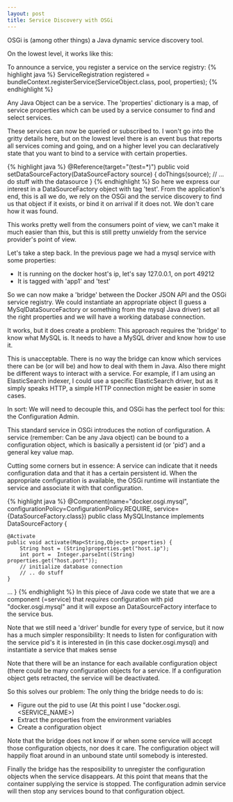 ```yaml
---
layout: post
title: Service Discovery with OSGi
---
```


OSGi is (among other things) a Java dynamic service discovery tool.

On the lowest level, it works like this:

To announce a service, you register a service on the service registry:
{% highlight java %}
ServiceRegistration<ServiceObject> registered = 
  bundleContext.registerService(ServiceObject.class, pool, properties);
{% endhighlight %}

Any Java Object can be a service. The 'properties' dictionary is a map, of service properties which can be used by a service consumer to find and select services.

These services can now be queried or subscribed to. I won't go into the gritty details here, but on the lowest level there is an event bus that reports all services coming and going, and on a higher level you can declaratively state that you want to bind to a service with certain properties.

{% highlight java %}
@Reference(target="(test=*)")
public void setDataSourceFactory(DataSourceFactory source) {
	doThings(source);
	// ... do stuff with the datasource
}
{% endhighlight %}
So here we express our interest in a DataSourceFactory object with tag 'test'. From the application's end, this is all we do, we rely on the OSGi and the service discovery to find us that object if it exists, or bind it on arrival if it does not. We don't care how it was found.

This works pretty well from the consumers point of view, we can't make it much easier than this, but this is still pretty unwieldy from the service provider's point of view.

Let's take a step back. In the previous page we had a mysql service with some properties:

 - It is running on the docker host's ip, let's say 127.0.0.1, on port 49212
 - It is tagged with 'app1' and 'test'

So we can now make a 'bridge' between the Docker JSON API and the OSGi service registry. We could instantiate an appropriate object (I guess a MySqlDataSourceFactory or something from the mysql Java driver) set all the right properties and we will have a working database connection.

It works, but it does create a problem: This approach requires the 'bridge' to know what MySQL is. It needs to have a MySQL driver and know how to use it.

This is unacceptable. There is no way the bridge can know which services there can be (or will be) and how to deal with them in Java. Also there might be different ways to interact with a service. For example, if I am using an ElasticSearch indexer, I could use a specific ElasticSearch driver, but as it simply speaks HTTP, a simple HTTP connection might be easier in some cases.

In sort: We will need to decouple this, and OSGi has the perfect tool for this: the Configuration Admin.

This standard service in OSGi introduces the notion of configuration. A service (remember: Can be any Java object) can be bound to a configuration object, which is basically a persistent id (or 'pid') and a general key value map.

Cutting some corners but in essence: A service can indicate that it needs configuration data and that it has a certain persistent id. When the appropriate configuration is available, the OSGi runtime will instantiate the service and associate it with that configuration.

{% highlight java %}
@Component(name="docker.osgi.mysql", configurationPolicy=ConfigurationPolicy.REQUIRE, service={DataSourceFactory.class})
public class MySQLInstance implements DataSourceFactory {

	@Activate
	public void activate(Map<String,Object> properties) {
		String host = (String)properties.get("host.ip");
	    int port =  Integer.parseInt((String) properties.get("host.port"));
	    // initialize database connection
	    // .. do stuff
	}
...
}
{% endhighlight %}
In this piece of Java code we state that we are a component (=service) that *requires* configuration with pid "docker.osgi.mysql" and it will expose an DataSourceFactory interface to the service bus.

Note that we still need a 'driver' bundle for every type of service, but it now has a much simpler responsibility: It needs to listen for configuration with the service pid's it is interested in (in this case docker.osgi.mysql) and instantiate a service that makes sense

Note that there will be an instance for each available configuration object (there could be many configuration objects for a service. If a configuration object gets retracted, the service will be deactivated.

So this solves our problem: The only thing the bridge needs to do is:
 - Figure out the pid to use (At this point I use "docker.osgi.<SERVICE_NAME>)
 - Extract the properties from the environment variables
 - Create a configuration object

Note that the bridge does not know if or when some service will accept those configuration objects, nor does it care. The configuration object will happily float around in an unbound state until somebody is interested.

Finally the bridge has the resposibility to unregister the configuration objects when the service disappears. At this point that means that the container supplying the service is stopped. The configuration admin service will then stop any services bound to that configuration object.


